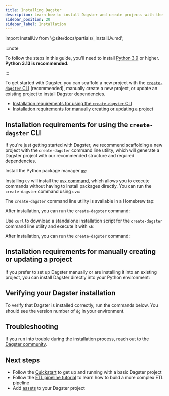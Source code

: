 ```yaml
---
title: Installing Dagster
description: Learn how to install Dagster and create projects with the dg CLI.
sidebar_position: 20
sidebar_label: Installation
---
```


import InstallUv from '@site/docs/partials/\_InstallUv.md';

:::note

To follow the steps in this guide, you'll need to install [Python 3.9](https://www.python.org/downloads/) or higher. **Python 3.13 is recommended**.

:::

To get started with Dagster, you can scaffold a new project with the [`create-dagster` CLI](/api/dg/create-dagster) (recommended), manually create a new project, or update an existing project to install Dagster dependencies.

- [Installation requirements for using the `create-dagster` CLI](#installation-requirements-for-using-the-create-dagster-cli)
- [Installation requirements for manually creating or updating a project](#installation-requirements-for-manually-creating-or-updating-a-project)

## Installation requirements for using the `create-dagster` CLI

If you're just getting started with Dagster, we recommend scaffolding a new project with the `create-dagster` command line utility, which will generate a Dagster project with our recommended structure and required dependencies.

<Tabs>
<TabItem value="uv" label="uv (Recommended)">

Install the Python package manager [`uv`](https://docs.astral.sh/uv/getting-started/installation):

<InstallUv />

Installing `uv` will install the [`uvx` command](https://docs.astral.sh/uv/guides/tools), which allows you to execute commands without having to install packages directly. You can run the `create-dagster` command using `uvx`:

<CliInvocationExample contents="uvx -U create-dagster project my-project" />

</TabItem>

<TabItem value="brew" label="Homebrew">

The `create-dagster` command line utility is available in a Homebrew tap:

<CliInvocationExample contents="brew install dagster-io/tap/create-dagster" />

After installation, you can run the `create-dagster` command:

<CliInvocationExample contents="create-dagster project my-project" />

</TabItem>

<TabItem value="curl" label="curl">

Use `curl` to download a standalone installation script for the `create-dagster` command line utility and execute it with `sh`:

<CliInvocationExample contents="curl -LsSf https://dg.dagster.io/create-dagster/install.sh | sh" />

After installation, you can run the `create-dagster` command:

<CliInvocationExample contents="create-dagster project my-project" />

</TabItem>

</Tabs>

## Installation requirements for manually creating or updating a project

If you prefer to set up Dagster manually or are installing it into an existing project, you can install Dagster directly into your Python environment:

<Tabs>
  <TabItem value="uv" label="uv">
    <CliInvocationExample contents="uv add dagster dagster-webserver dagster-dg-cli" />
  </TabItem>
  <TabItem value="pip" label="pip">
    <CliInvocationExample contents="pip install dagster dagster-webserver dagster-dg-cli" />
  </TabItem>
</Tabs>

## Verifying your Dagster installation

To verify that Dagster is installed correctly, run the commands below. You should see the version number of `dg` in your environment.

<Tabs groupId="os">
  <TabItem value="mac" label="Mac">
    <CliInvocationExample contents="cd my-project" />
    <CliInvocationExample contents="source .venv/bin/activate" />
    <CliInvocationExample contents="dg --version" />
  </TabItem>
  <TabItem value="windows" label="Windows">
    <CliInvocationExample contents="cd my-project" />
    <CliInvocationExample contents=".venv\Scripts\activate" />
    <CliInvocationExample contents="dg --version" />
  </TabItem>
  <TabItem value="linux" label="Linux">
    <CliInvocationExample contents="cd my-project" />
    <CliInvocationExample contents="source .venv/bin/activate" />
    <CliInvocationExample contents="dg --version" />
  </TabItem>
</Tabs>

## Troubleshooting

If you run into trouble during the installation process, reach out to the [Dagster community](/about/community).

## Next steps

- Follow the [Quickstart](/getting-started/quickstart) to get up and running with a basic Dagster project
- Follow the [ETL pipeline tutorial](/etl-pipeline-tutorial) to learn how to build a more complex ETL pipeline
- Add [assets](/guides/build/assets/defining-assets) to your Dagster project
